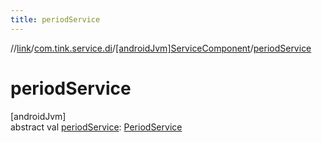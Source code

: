 ```yaml
---
title: periodService
---
```

//[link](../../../index.html)/[com.tink.service.di](../index.html)/[[androidJvm]ServiceComponent](index.html)/[periodService](period-service.html)



# periodService



[androidJvm]\
abstract val [periodService](period-service.html): [PeriodService](../../com.tink.service.time/[android-jvm]-period-service/index.html)




